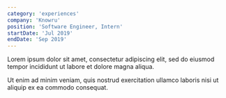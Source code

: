 ```yaml
---
category: 'experiences'
company: 'Knowru'
position: 'Software Engineer, Intern'
startDate: 'Jul 2019'
endDate: 'Sep 2019'
---
```


Lorem ipsum dolor sit amet, consectetur adipiscing elit, sed do eiusmod tempor incididunt ut labore et dolore magna aliqua.

Ut enim ad minim veniam, quis nostrud exercitation ullamco laboris nisi ut aliquip ex ea commodo consequat.
